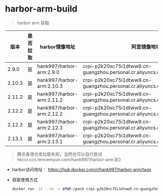 # harbor-arm-build

> harbor arm 获取

|版本|是否拉取|harbor镜像地址|阿里镜像地址(广州)|
|---|---|---|---|
|2.9.0|是|hank997/harbor-arm:2.9.0|crpi-p2k20xc75i1dtww9.cn-guangzhou.personal.cr.aliyuncs.com/hank997/harbor:2.9.0|
|2.10.3|是|hank997/harbor-arm:2.10.3|crpi-p2k20xc75i1dtww9.cn-guangzhou.personal.cr.aliyuncs.com/hank997/harbor:2.10.3|
|2.11.2|是|hank997/harbor-arm:2.11.2|crpi-p2k20xc75i1dtww9.cn-guangzhou.personal.cr.aliyuncs.com/hank997/harbor:2.11.2|
|2.12.2|是|hank997/harbor-arm:2.12.2|crpi-p2k20xc75i1dtww9.cn-guangzhou.personal.cr.aliyuncs.com/hank997/harbor:2.12.2|
|2.12.3|是|hank997/harbor-arm:2.12.3|crpi-p2k20xc75i1dtww9.cn-guangzhou.personal.cr.aliyuncs.com/hank997/harbor:2.12.3|
|2.13.1|是|hank997/harbor-arm:2.13.1|crpi-p2k20xc75i1dtww9.cn-guangzhou.personal.cr.aliyuncs.com/hank997/harbor:2.13.1|

> 腾讯香港仓库拉取失败，当然也可以自行尝试 hkccr.ccs.tencentyun.com/hank997/harbor-arm:${}

- harbor访问地址： https://hub.docker.com/r/hank997/harbor-arm/tags

- 获取使用方式

    ```bash
    docker run -it --rm -v $PWD:/pack crpi-p2k20xc75i1dtww9.cn-guangzhou.personal.cr.aliyuncs.com/hank997/harbor-arm:2.11.2 mv harbor-offline-installer-2.12.2.tgz /pack
    ```
